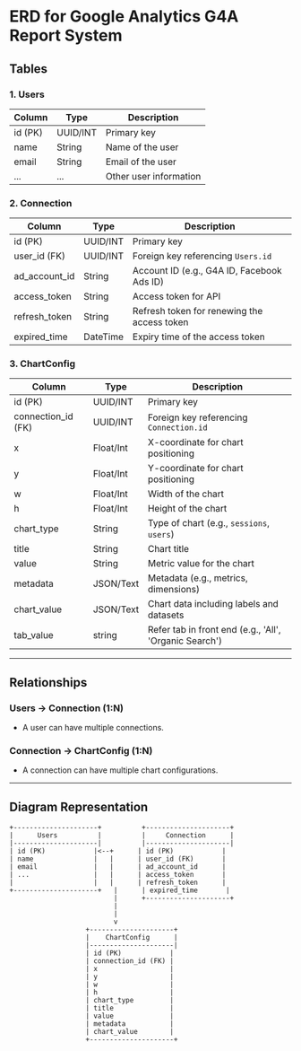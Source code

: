 # ERD for Google Analytics G4A Report System

## Tables

### 1. Users
| Column       | Type       | Description                |
|--------------|------------|----------------------------|
| id (PK)      | UUID/INT   | Primary key                |
| name         | String     | Name of the user           |
| email        | String     | Email of the user          |
| ...          | ...        | Other user information     |

### 2. Connection
| Column         | Type       | Description                                 |
|----------------|------------|---------------------------------------------|
| id (PK)        | UUID/INT   | Primary key                                 |
| user_id (FK)   | UUID/INT   | Foreign key referencing `Users.id`          |
| ad_account_id  | String     | Account ID (e.g., G4A ID, Facebook Ads ID)  |
| access_token   | String     | Access token for API                        |
| refresh_token  | String     | Refresh token for renewing the access token |
| expired_time   | DateTime   | Expiry time of the access token             |

### 3. ChartConfig
| Column          | Type       | Description                                  |
|-----------------|------------|----------------------------------------------|
| id (PK)         | UUID/INT   | Primary key                                  |
| connection_id (FK) | UUID/INT | Foreign key referencing `Connection.id`     |
| x               | Float/Int  | X-coordinate for chart positioning          |
| y               | Float/Int  | Y-coordinate for chart positioning          |
| w               | Float/Int  | Width of the chart                          |
| h               | Float/Int  | Height of the chart                         |
| chart_type      | String     | Type of chart (e.g., `sessions`, `users`)   |
| title           | String     | Chart title                                 |
| value           | String     | Metric value for the chart                  |
| metadata        | JSON/Text  | Metadata (e.g., metrics, dimensions)        |
| chart_value     | JSON/Text  | Chart data including labels and datasets    |
| tab_value     | string  | Refer tab in front end (e.g., 'All', 'Organic Search')  |

---

## Relationships

### Users → Connection (1:N)
- A user can have multiple connections.

### Connection → ChartConfig (1:N)
- A connection can have multiple chart configurations.

---

## Diagram Representation

```plaintext
+---------------------+          +---------------------+
|      Users          |          |     Connection      |
|---------------------|          |---------------------|
| id (PK)            |<--+      | id (PK)            |
| name               |   |      | user_id (FK)       |
| email              |   |      | ad_account_id      |
| ...                |   |      | access_token       |
|                    |   |      | refresh_token      |
+---------------------+   |      | expired_time       |
                          |      +---------------------+
                          |
                          |
                          v
                   +---------------------+
                   |    ChartConfig      |
                   |---------------------|
                   | id (PK)            |
                   | connection_id (FK) |
                   | x                  |
                   | y                  |
                   | w                  |
                   | h                  |
                   | chart_type         |
                   | title              |
                   | value              |
                   | metadata           |
                   | chart_value        |
                   +---------------------+
